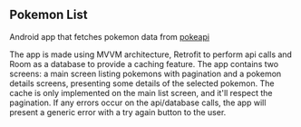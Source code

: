 ## Pokemon List
Android app that fetches pokemon data from [pokeapi](https://pokeapi.co/docs/v2#pokemonstat)

The app is made using MVVM architecture, Retrofit to perform api calls and Room as a database to provide a caching feature.
The app contains two screens: a main screen listing pokemons with pagination and a pokemon details screens, presenting some details of the selected pokemon.
The cache is only implemented on the main list screen, and it'll respect the pagination. 
If any errors occur on the api/database calls, the app will present a generic error with a try again button to the user.
